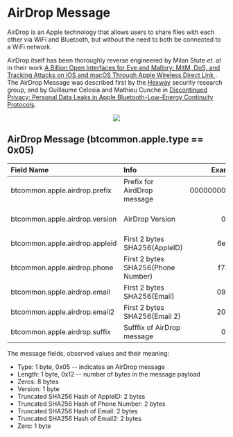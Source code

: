 <h1>AirDrop Message</h1>

<p> 
AirDrop is an Apple technology that allows users to share files with each other
via WiFi and Bluetooth, but without the need to both be connected to a WiFi network.
</p> 

<p>
AirDrop itself has been thoroughly reverse engineered by Milan Stute <i>et.
al</i> in their work  <a
href="https://www.usenix.org/system/files/sec19fall_stute_prepub.pdf"> A Billion
Open Interfaces for Eve and Mallory: MitM, DoS, and Tracking Attacks on iOS and
macOS Through Apple Wireless Direct Link </a>. The AirDrop Message was described
first by the <a href="https://hexway.io">Hexway</a> security research group, and 
by Guillaume Celosia and Mathieu Cunche in  
<a
href="https://petsymposium.org/2020/files/papers/issue1/popets-2020-0003.pdf">Discontinued
Privacy: Personal Data Leaks in Apple Bluetooth-Low-Energy Continuity
Protocols</a>.
</p>

<div align="center">
<img src="/figs/airdrop_format.png">
</div>



## AirDrop Message (btcommon.apple.type == 0x05)
| Field Name                                  | Info                                        | Example           |Length| Type | Notes                      |
| :-------------------------------------------| :-------------------------------------------|:-----------------:|:----:|:----:|:--------------------------:|
| btcommon.apple.airdrop.prefix               | Prefix for AirdDrop message                 |0000000000000000   |   8  | Bytes|                            |
| btcommon.apple.airdrop.version              | AirDrop Version                             | 01                |   1  | Bytes| Version of AirDrop?        |
| btcommon.apple.airdrop.appleid              | First 2 bytes SHA256(AppleID)               | 6e2e              |   2  | Bytes|                            |
| btcommon.apple.airdrop.phone                | First 2 bytes SHA256(Phone Number)          | f7ad              |   2  | Bytes|                            |
| btcommon.apple.airdrop.email                | First 2 bytes SHA256(Email)                 | 09b2              |   2  | Bytes|                            |
| btcommon.apple.airdrop.email2               | First 2 bytes SHA256(Email 2)               | 2080              |   2  | Bytes|                            |
| btcommon.apple.airdrop.suffix               | Sufffix of AirDrop message                  | 00                |   1  | Bytes|                            |

<p>The message fields, observed values and their meaning:</p>

<ul>
<li>
Type: 1 byte, 0x05 -- indicates an AirDrop message
</li>
<li>
Length: 1 byte, 0x12 -- number of bytes in the message payload
</li>
<li>
Zeros: 8 bytes
</li>
<li>
Version: 1 byte
</li>
<li>
Truncated SHA256 Hash of AppleID: 2 bytes
</li>
<li>
Truncated SHA256 Hash of Phone Number: 2 bytes
</li>
<li>
Truncated SHA256 Hash of Email: 2 bytes
</li>
<li>
Truncated SHA256 Hash of Email2: 2 bytes
</li>
<li>
Zero: 1 byte
</li>
</ul>
